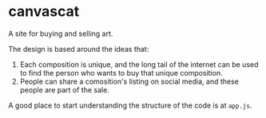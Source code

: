# canvascat

A site for buying and selling art.

The design is based around the ideas that:
1. Each composition is unique, and the long tail of the internet can be used to find the person who wants to buy that unique composition.
2. People can share a comosition's listing on social media, and these people are part of the sale.

A good place to start understanding the structure of the code is at ```app.js```.
